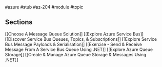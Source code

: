 #azure #stub #az-204 #module #topic

## Sections
[[Choose A Message Queue Solution]]
[[Explore Azure Service Bus]]
[[Discover Service Bus Queues, Topics, & Subscriptions]]
[[Explore Service Bus Message Payloads & Serialisation]]
[[Exercise - Send & Receive Message From A Service Bus Queue Using .NET]]
[[Explore Azure Queue Storage]]
[[Create & Manage Azure Queue Storage & Messages Using .NET]]